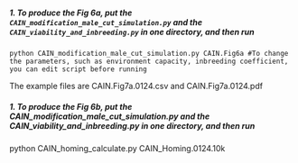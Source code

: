 ##### 1. To produce the Fig 6a, put the `CAIN_modification_male_cut_simulation.py` and the `CAIN_viability_and_inbreeding.py` in one directory, and then run   
```
python CAIN_modification_male_cut_simulation.py CAIN.Fig6a #To change the parameters, such as environment capacity, inbreeding coefficient, you can edit script before running
```
The example files are CAIN.Fig7a.0124.csv and CAIN.Fig7a.0124.pdf
##### 1. To produce the Fig 6b, put the CAIN_modification_male_cut_simulation.py and the CAIN_viability_and_inbreeding.py in one directory, and then run
python CAIN_homing_calculate.py CAIN_Homing.0124.10k
